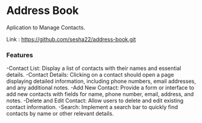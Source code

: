 # Address Book

Aplication to Manage Contacts.

Link : <https://github.com/sesha22/address-book.git>

### Features

-Contact List: Display a list of contacts with their names and essential details.
-Contact Details: Clicking on a contact should open a page displaying detailed information, including phone numbers, email addresses, and any additional notes.
-Add New Contact: Provide a form or interface to add new contacts with fields for name, phone number, email, address, and notes.
-Delete and Edit Contact: Allow users to delete and edit existing contact information.
-Search: Implement a search bar to quickly find contacts by name or other relevant details.
